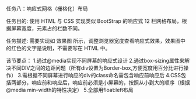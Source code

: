任务八：响应式网格（栅格化）布局

任务目的:
使用 HTML 与 CSS 实现类似 BootStrap 的响应式 12 栏网格布局，根据屏幕宽度，元素占的栏数不同。

任务描述:
需要实现如 效果图 所示，调整浏览器宽度查看响应式效果，效果图中的红色的文字是说明，不需要写在 HTML 中。

该节要点：
1.通过@media实现不同屏幕的响应式设计
2.通过box-sizing属性来解决不同DIV之间的边距问题（所有div设置为Border-box,方便宽度用百分比进行操作）
3.需根据不同屏幕进行响应的div的class命名需包含响应前响应后
4.CSS包括两部分，响应前和响应后，响应前必须是小屏幕的，按照从小到大的顺序（根据@media min-width的特性决定）
5.全部用float:left布局
